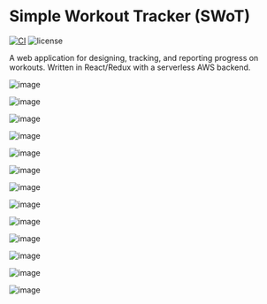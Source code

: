 # Simple Workout Tracker (SWoT)

[![CI](https://github.com/jpdillingham/SWoT/actions/workflows/ci.yml/badge.svg)](https://github.com/jpdillingham/SWoT/actions/workflows/ci.yml)
![license](https://img.shields.io/github/license/jpdillingham/SWoT.svg)

A web application for designing, tracking, and reporting progress on workouts. Written in React/Redux with a serverless AWS backend.

![image](https://user-images.githubusercontent.com/17145758/226189853-e90d96b8-a8f5-4667-bf91-3ade4f68986d.png)

![image](https://user-images.githubusercontent.com/17145758/226189886-fb2fdfd3-8ca8-4a98-8bee-603a72de913a.png)

![image](https://user-images.githubusercontent.com/17145758/226189948-d4118634-027e-4993-8278-fd58977bdfa9.png)

![image](https://user-images.githubusercontent.com/17145758/226190029-01ce3fda-b4cb-4357-99f9-9c406c6b85a2.png)

![image](https://user-images.githubusercontent.com/17145758/226190043-792059ae-34b3-4306-9210-67ec17033402.png)

![image](https://user-images.githubusercontent.com/17145758/226190097-3f79a2ec-e047-4468-a31d-fd18c629ee4a.png)

![image](https://user-images.githubusercontent.com/17145758/226190109-fafdb798-f347-4872-89ee-d87a98dc012b.png)

![image](https://user-images.githubusercontent.com/17145758/226190121-deca7f2a-0874-4313-be7c-3e658c44f63d.png)

![image](https://user-images.githubusercontent.com/17145758/226190244-6a8502ab-4b5f-486c-9939-b74cdef138e9.png)

![image](https://user-images.githubusercontent.com/17145758/226190319-8f986278-a9d2-49e1-98e5-9fb0eef8fe6e.png)

![image](https://user-images.githubusercontent.com/17145758/226190337-77f4ab0f-53a1-443c-80ea-0aedb2b626be.png)

![image](https://user-images.githubusercontent.com/17145758/226190365-8530c7f7-578f-4f0d-924d-b254e8fedbe0.png)

![image](https://user-images.githubusercontent.com/17145758/226190392-c91c5d68-ce83-4f70-940c-7053ceeef39c.png)
